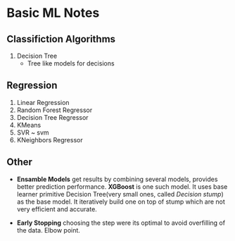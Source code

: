 # Basic ML Notes

## Classifiction Algorithms

1. Decision Tree
    - Tree like models for decisions

## Regression

1. Linear Regression
2. Random Forest Regressor
3. Decision Tree Regressor
4. KMeans
5. SVR ~ svm
6. KNeighbors Regressor

## Other

- **Ensamble Models** get results by combining several models, provides better prediction performance. **XGBoost** is one such model. It uses base learner primitive Decision Tree(very small ones, called *Decision stump*) as the base model. It iteratively build one on top of stump which are not very efficient and accurate.

- **Early Stopping** choosing the step were its optimal to avoid overfilling of the data. Elbow point.
